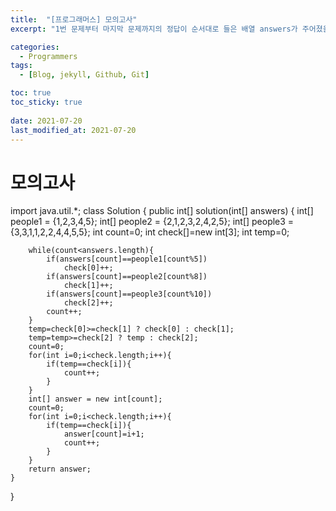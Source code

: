 ```yaml
---
title:  "[프로그래머스] 모의고사"
excerpt: "1번 문제부터 마지막 문제까지의 정답이 순서대로 들은 배열 answers가 주어졌을 때, 가장 많은 문제를 맞힌 사람이 누구인지 배열에 담아 return 하도록 solution 함수를 작성해주세요. "

categories:
  - Programmers
tags:
  - [Blog, jekyll, Github, Git]

toc: true
toc_sticky: true
 
date: 2021-07-20
last_modified_at: 2021-07-20
---
```



# 모의고사

import java.util.*;
class Solution {
    public int[] solution(int[] answers) {
        int[] people1 = {1,2,3,4,5};
        int[] people2 = {2,1,2,3,2,4,2,5};
        int[] people3 = {3,3,1,1,2,2,4,4,5,5};
        int count=0;
        int check[]=new int[3];
        int temp=0;
        
        while(count<answers.length){
            if(answers[count]==people1[count%5])
                check[0]++;
            if(answers[count]==people2[count%8])
                check[1]++;
            if(answers[count]==people3[count%10])
                check[2]++;
            count++;
        }
        temp=check[0]>=check[1] ? check[0] : check[1];
        temp=temp>=check[2] ? temp : check[2];
        count=0;
        for(int i=0;i<check.length;i++){
            if(temp==check[i]){
                count++;
            }
        }
        int[] answer = new int[count];
        count=0;
        for(int i=0;i<check.length;i++){
            if(temp==check[i]){
                answer[count]=i+1;
                count++;
            }
        }
        return answer;
    }
}